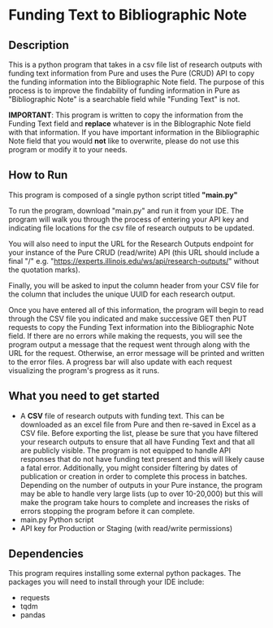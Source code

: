# Funding Text to Bibliographic Note

## Description

This is a python program that takes in a csv file list of research outputs with funding text information from Pure and uses the Pure (CRUD) API to copy the funding information into the Bibliographic Note field. The purpose of this process is to improve the findability of funding information in Pure as "Bibliographic Note" is a searchable field while "Funding Text" is not. 

**IMPORTANT**: This program is written to copy the information from the Funding Text field and **replace** whatever is in the Biblographic Note field with that information. If you have important information in the Bibliographic Note field that you would **not** like to overwrite, please do not use this program or modify it to your needs.
## How to Run

This program is composed of a single python script titled **"main.py"** 

To run the program, download "main.py" and run it from your IDE. The program will walk you through the process of entering your API key and indicating file locations for the csv file of research outputs to be updated. 

You will also need to input the URL for the Research Outputs endpoint for your instance of the Pure CRUD (read/write) API (this URL should include a final "/" e.g. "https://experts.illinois.edu/ws/api/research-outputs/" without the quotation marks).

Finally, you will be asked to input the column header from your CSV file for the column that includes the unique UUID for each research output. 

Once you have entered all of this information, the program will begin to read through the CSV file you indicated and make successive GET then PUT requests to copy the Funding Text information into the Bibliographic Note field. If there are no errors while making the requests, you will see the program output a message that the request went through along with the URL for the request. Otherwise, an error message will be printed and written to the error files. A progress bar will also update with each request visualizing the program's progress as it runs. 

## What you need to get started

* A __CSV__ file of research outputs with funding text. This can be downloaded as an excel file from Pure and then re-saved in Excel as a CSV file. Before exporting the list, please be sure that you have filtered your research outputs to ensure that all have Funding Text and that all are publicly visible. The program is not equipped to handle API responses that do not have funding text present and this will likely cause a fatal error. Additionally, you might consider filtering by dates of publication or creation in order to complete this process in batches. Depending on the number of outputs in your Pure instance, the program may be able to handle very large lists (up to over 10-20,000) but this will make the program take hours to complete and increases the risks of errors stopping the program before it can complete. 
* main.py Python script
* API key for Production or Staging (with read/write permissions)

## Dependencies

This program requires installing some external python packages. The packages you will need to install through your IDE include:
* requests
* tqdm
* pandas
